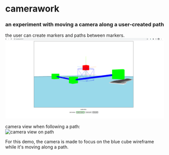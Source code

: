 # camerawork    
### an experiment with moving a camera along a user-created path    
    
the user can create markers and paths between markers.    
![screenshot of markers and paths](screenshot.png)    
    
camera view when following a path:    
![camera view on path](16-01-2021_210340.gif)   
    
For this demo, the camera is made to focus on the blue cube wireframe while it's moving along a path.    